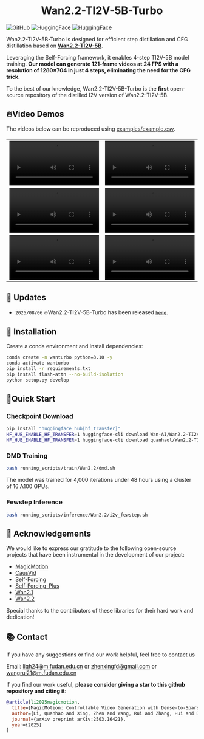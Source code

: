<p align="center">
<h1 align="center">Wan2.2-TI2V-5B-Turbo</h1>
<a href="https://github.com/quanhaol/Wan2.2-TI2V-5B-Turbo"><img src="https://img.shields.io/badge/GitHub-Repository-0066cc.svg" alt="GitHub"></a>
<a href="https://huggingface.co/quanhaol/Wan2.2-TI2V-5B-Turbo"><img src="https://img.shields.io/badge/🤗_HuggingFace-Model-ffbd45.svg" alt="HuggingFace"></a>
<a href="https://huggingface.co/datasets/quanhaol/MagicData"><img src="https://img.shields.io/badge/🤗_HuggingFace-Dataset-ffbd45.svg" alt="HuggingFace"></a>

Wan2.2-TI2V-5B-Turbo is designed for efficient step distillation and CFG distillation based on <a href="https://huggingface.co/Wan-AI/Wan2.2-TI2V-5B"><b>Wan2.2-TI2V-5B</b></a>. 

Leveraging the Self-Forcing framework, it enables 4-step TI2V-5B model training. **Our model can generate 121-frame videos at 24 FPS with a resolution of 1280×704 in just 4 steps, eliminating the need for the CFG trick.**

To the best of our knowledge, Wan2.2-TI2V-5B-Turbo is the **first** open-source repository of the distilled I2V version of Wan2.2-TI2V-5B.

## 🔥Video Demos
The videos below can be reproduced using [examples/example.csv](examples/example.csv).

<table border="0" style="width: 100%; text-align: left; margin-top: 20px;">
  <tr>
      <td>
          <video src="https://github.com/user-attachments/assets/dae5045c-c7a0-4e99-aa1c-e07d2300ea1c" width="100%" controls loop></video>
      </td>
      <td>
          <video src="https://github.com/user-attachments/assets/f6d66a0e-eb8b-4b69-a29f-9d9607c02dda" width="100%" controls loop></video>
      </td>
  </tr>
  <tr>
      <td>
          <video src="https://github.com/user-attachments/assets/0adc81ad-0389-4a06-b362-1078e5b4b564" width="100%" controls loop></video>
      </td>
      <td>
          <video src="https://github.com/user-attachments/assets/dcf860c4-1da7-469c-bd88-0ab8641d400a" width="100%" controls loop></video>
      </td>
  </tr>
  <tr>
      <td>
          <video src="https://github.com/user-attachments/assets/c5478230-2093-4443-8d76-f845675a4331" width="100%" controls loop></video>
      </td>
      <td>
          <video src="https://github.com/user-attachments/assets/661daf97-aff3-4c5d-8912-44696a86a24e" width="100%" controls loop></video>
      </td>
  </tr>
</table>

## 📣 Updates
- `2025/08/06` 🔥Wan2.2-TI2V-5B-Turbo has been released [`here`](https://huggingface.co/quanhaol/Wan2.2-TI2V-5B-Turbo).

## 🐍 Installation
Create a conda environment and install dependencies:
```bash
conda create -n wanturbo python=3.10 -y
conda activate wanturbo
pip install -r requirements.txt
pip install flash-attn --no-build-isolation
python setup.py develop
```

## 🚀Quick Start

### Checkpoint Download

```bash
pip install "huggingface_hub[hf_transfer]"
HF_HUB_ENABLE_HF_TRANSFER=1 huggingface-cli download Wan-AI/Wan2.2-TI2V-5B --local-dir wan_models/Wan2.2-TI2V-5B
HF_HUB_ENABLE_HF_TRANSFER=1 huggingface-cli download quanhaol/Wan2.2-TI2V-5B-Turbo --local-dir wan_models/Wan2.2-TI2V-5B-Turbo
```

### DMD Training 
```bash
bash running_scripts/train/Wan2.2/dmd.sh
```
The model was trained for 4,000 iterations under 48 hours using a cluster of 16 A100 GPUs.

### Fewstep Inference
```bash
bash running_scripts/inference/Wan2.2/i2v_fewstep.sh
```

## 🤝 Acknowledgements

We would like to express our gratitude to the following open-source projects that have been instrumental in the development of our project:

- [MagicMotion](https://github.com/quanhaol/MagicMotion)
- [CausVid](https://github.com/tianweiy/CausVid)
- [Self-Forcing](https://github.com/guandeh17/Self-Forcing)
- [Self-Forcing-Plus](https://github.com/GoatWu/Self-Forcing-Plus)
- [Wan2.1](https://github.com/Wan-Video/Wan2.1)
- [Wan2.2](https://github.com/Wan-Video/Wan2.2)

Special thanks to the contributors of these libraries for their hard work and dedication!

## 📚 Contact

If you have any suggestions or find our work helpful, feel free to contact us

Email: liqh24@m.fudan.edu.cn or zhenxingfd@gmail.com or wangrui21@m.fudan.edu.cn

If you find our work useful, <b>please consider giving a star to this github repository and citing it</b>:

```bibtex
@article{li2025magicmotion,
  title={MagicMotion: Controllable Video Generation with Dense-to-Sparse Trajectory Guidance},
  author={Li, Quanhao and Xing, Zhen and Wang, Rui and Zhang, Hui and Dai, Qi and Wu, Zuxuan},
  journal={arXiv preprint arXiv:2503.16421},
  year={2025}
}
```
